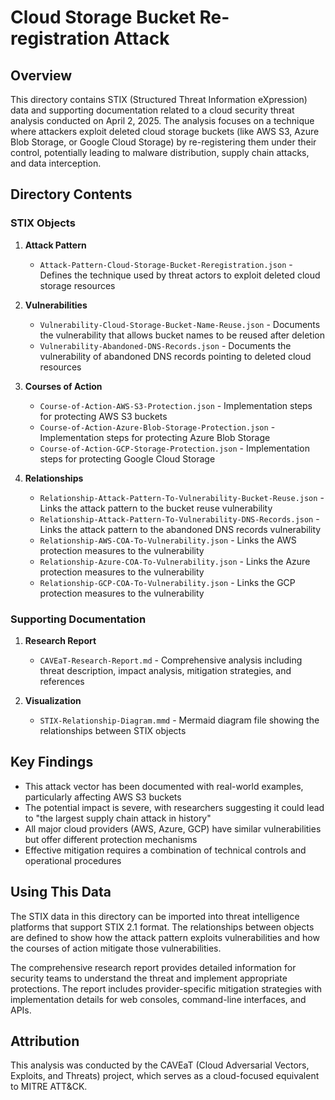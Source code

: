 # Cloud Storage Bucket Re-registration Attack

## Overview

This directory contains STIX (Structured Threat Information eXpression) data and supporting documentation related to a cloud security threat analysis conducted on April 2, 2025. The analysis focuses on a technique where attackers exploit deleted cloud storage buckets (like AWS S3, Azure Blob Storage, or Google Cloud Storage) by re-registering them under their control, potentially leading to malware distribution, supply chain attacks, and data interception.

## Directory Contents

### STIX Objects

1. **Attack Pattern**
   - `Attack-Pattern-Cloud-Storage-Bucket-Reregistration.json` - Defines the technique used by threat actors to exploit deleted cloud storage resources

2. **Vulnerabilities**
   - `Vulnerability-Cloud-Storage-Bucket-Name-Reuse.json` - Documents the vulnerability that allows bucket names to be reused after deletion
   - `Vulnerability-Abandoned-DNS-Records.json` - Documents the vulnerability of abandoned DNS records pointing to deleted cloud resources

3. **Courses of Action**
   - `Course-of-Action-AWS-S3-Protection.json` - Implementation steps for protecting AWS S3 buckets
   - `Course-of-Action-Azure-Blob-Storage-Protection.json` - Implementation steps for protecting Azure Blob Storage
   - `Course-of-Action-GCP-Storage-Protection.json` - Implementation steps for protecting Google Cloud Storage

4. **Relationships**
   - `Relationship-Attack-Pattern-To-Vulnerability-Bucket-Reuse.json` - Links the attack pattern to the bucket reuse vulnerability
   - `Relationship-Attack-Pattern-To-Vulnerability-DNS-Records.json` - Links the attack pattern to the abandoned DNS records vulnerability
   - `Relationship-AWS-COA-To-Vulnerability.json` - Links the AWS protection measures to the vulnerability
   - `Relationship-Azure-COA-To-Vulnerability.json` - Links the Azure protection measures to the vulnerability
   - `Relationship-GCP-COA-To-Vulnerability.json` - Links the GCP protection measures to the vulnerability

### Supporting Documentation

1. **Research Report**
   - `CAVEaT-Research-Report.md` - Comprehensive analysis including threat description, impact analysis, mitigation strategies, and references

2. **Visualization**
   - `STIX-Relationship-Diagram.mmd` - Mermaid diagram file showing the relationships between STIX objects

## Key Findings

- This attack vector has been documented with real-world examples, particularly affecting AWS S3 buckets
- The potential impact is severe, with researchers suggesting it could lead to "the largest supply chain attack in history"
- All major cloud providers (AWS, Azure, GCP) have similar vulnerabilities but offer different protection mechanisms
- Effective mitigation requires a combination of technical controls and operational procedures

## Using This Data

The STIX data in this directory can be imported into threat intelligence platforms that support STIX 2.1 format. The relationships between objects are defined to show how the attack pattern exploits vulnerabilities and how the courses of action mitigate those vulnerabilities.

The comprehensive research report provides detailed information for security teams to understand the threat and implement appropriate protections. The report includes provider-specific mitigation strategies with implementation details for web consoles, command-line interfaces, and APIs.

## Attribution

This analysis was conducted by the CAVEaT (Cloud Adversarial Vectors, Exploits, and Threats) project, which serves as a cloud-focused equivalent to MITRE ATT&CK.

